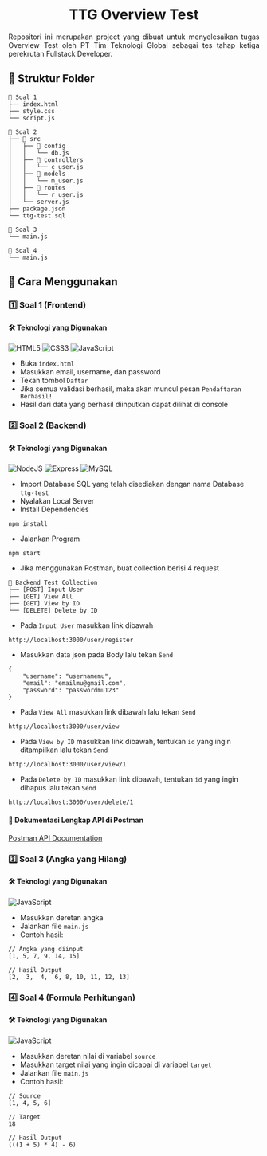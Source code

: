 <h1 align="center">TTG Overview Test</h1>

<p style='text-align: justify;'>Repositori ini merupakan project yang dibuat untuk menyelesaikan tugas Overview Test oleh PT Tim Teknologi Global sebagai tes tahap ketiga perekrutan Fullstack Developer.</p>

## 📂 Struktur Folder

```
📂 Soal 1
├── index.html
├── style.css
└── script.js

📂 Soal 2
├── 📂 src
│   ├── 📂 config
│   │   └── db.js
│   ├── 📂 controllers
│   │   └── c_user.js
│   ├── 📂 models
│   │   └── m_user.js
│   ├── 📂 routes
│   │   └── r_user.js
│   └── server.js
├── package.json
└── ttg-test.sql

📂 Soal 3
└── main.js

📂 Soal 4
└── main.js
```

## 🚀 Cara Menggunakan

### :one: Soal 1 (Frontend)

#### 🛠 Teknologi yang Digunakan

![HTML5](https://img.shields.io/badge/html5-%23E34F26.svg?style=for-the-badge&logo=html5&logoColor=white)
![CSS3](https://img.shields.io/badge/css3-%231572B6.svg?style=for-the-badge&logo=css3&logoColor=white)
![JavaScript](https://img.shields.io/badge/javascript-%23323330.svg?style=for-the-badge&logo=javascript&logoColor=%23F7DF1E)

- Buka `index.html`
- Masukkan email, username, dan password
- Tekan tombol `Daftar`
- Jika semua validasi berhasil, maka akan muncul pesan `Pendaftaran Berhasil!`
- Hasil dari data yang berhasil diinputkan dapat dilihat di console

### :two: Soal 2 (Backend)

#### 🛠 Teknologi yang Digunakan

![NodeJS](https://img.shields.io/badge/Node%20js-339933?style=for-the-badge&logo=nodedotjs&logoColor=white)
![Express](https://img.shields.io/badge/express-222222?style=for-the-badge&logo=express&logoColor=white)
![MySQL](https://img.shields.io/badge/mysql-4479A1?style=for-the-badge&logo=mysql&logoColor=white)

- Import Database SQL yang telah disediakan dengan nama Database `ttg-test`
- Nyalakan Local Server
- Install Dependencies

```
npm install
```

- Jalankan Program

```
npm start
```

- Jika menggunakan Postman, buat collection berisi 4 request

```
📂 Backend Test Collection
├── [POST] Input User
├── [GET] View All
├── [GET] View by ID
└── [DELETE] Delete by ID
```

- Pada `Input User` masukkan link dibawah

```
http://localhost:3000/user/register
```

- Masukkan data json pada Body lalu tekan `Send`

```
{
    "username": "usernamemu",
    "email": "emailmu@gmail.com",
    "password": "passwordmu123"
}
```

- Pada `View All` masukkan link dibawah lalu tekan `Send`

```
http://localhost:3000/user/view
```

- Pada `View by ID` masukkan link dibawah, tentukan `id` yang ingin ditampilkan lalu tekan `Send`

```
http://localhost:3000/user/view/1
```

- Pada `Delete by ID` masukkan link dibawah, tentukan `id` yang ingin dihapus lalu tekan `Send`

```
http://localhost:3000/user/delete/1
```

#### 📌 Dokumentasi Lengkap API di Postman

[Postman API Documentation](https://documenter.getpostman.com/view/28557830/2sAYdimoek)

### :three: Soal 3 (Angka yang Hilang)

#### 🛠 Teknologi yang Digunakan

![JavaScript](https://img.shields.io/badge/javascript-%23323330.svg?style=for-the-badge&logo=javascript&logoColor=%23F7DF1E)

- Masukkan deretan angka
- Jalankan file `main.js`
- Contoh hasil:
```
// Angka yang diinput
[1, 5, 7, 9, 14, 15]

// Hasil Output
[2,  3,  4,  6, 8, 10, 11, 12, 13]
```

### :four: Soal 4 (Formula Perhitungan)

#### 🛠 Teknologi yang Digunakan

![JavaScript](https://img.shields.io/badge/javascript-%23323330.svg?style=for-the-badge&logo=javascript&logoColor=%23F7DF1E)

- Masukkan deretan nilai di variabel `source`
- Masukkan target nilai yang ingin dicapai di variabel `target`
- Jalankan file `main.js`
- Contoh hasil:
```
// Source
[1, 4, 5, 6]

// Target
18

// Hasil Output
(((1 + 5) * 4) - 6)
```
